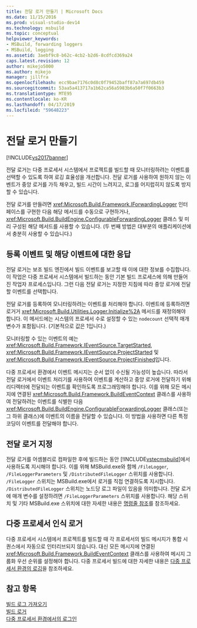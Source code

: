 ```yaml
---
title: 전달 로거 만들기 | Microsoft Docs
ms.date: 11/15/2016
ms.prod: visual-studio-dev14
ms.technology: msbuild
ms.topic: conceptual
helpviewer_keywords:
- MSBuild, forwarding loggers
- MSBuild, logging
ms.assetid: 3aebf9c8-b62c-4cb2-b2d6-8cdfcd369a24
caps.latest.revision: 12
author: mikejo5000
ms.author: mikejo
manager: jillfra
ms.openlocfilehash: ecc9bae7176c0d8c0f79452baff87a7a697db459
ms.sourcegitcommit: 53aa5a413717a1b62ca56a5983b6a50f7f0663b3
ms.translationtype: MTE95
ms.contentlocale: ko-KR
ms.lasthandoff: 04/17/2019
ms.locfileid: "59648223"
---
```

# <a name="creating-forwarding-loggers"></a>전달 로거 만들기
[!INCLUDE[vs2017banner](../includes/vs2017banner.md)]

전달 로거는 다중 프로세서 시스템에서 프로젝트를 빌드할 때 모니터링하려는 이벤트를 선택할 수 있도록 하여 로깅 효율성을 개선합니다. 전달 로거를 사용하여 원하지 않는 이벤트가 중앙 로거를 가득 채우고, 빌드 시간이 느려지고, 로그를 어지럽히지 않도록 방지할 수 있습니다.  
  
 전달 로거를 만들려면 <xref:Microsoft.Build.Framework.IForwardingLogger> 인터페이스를 구현한 다음 해당 메서드를 수동으로 구현하거나, <xref:Microsoft.Build.BuildEngine.ConfigurableForwardingLogger> 클래스 및 미리 구성된 해당 메서드를 사용할 수 있습니다. (두 번째 방법은 대부분의 애플리케이션에서 충분히 사용할 수 있습니다.)  
  
## <a name="register-events-and-respond-to-them"></a>등록 이벤트 및 해당 이벤트에 대한 응답  
 전달 로거는 보조 빌드 엔진에서 빌드 이벤트를 보고할 때 이에 대한 정보를 수집합니다. 이 작업은 다중 프로세서 시스템에서 빌드하는 동안 기본 빌드 프로세스에 의해 만들어진 작업자 프로세스입니다. 그런 다음 전달 로거는 지정한 지침에 따라 중앙 로거에 전달할 이벤트를 선택합니다.  
  
 전달 로거를 등록하여 모니터링하려는 이벤트를 처리해야 합니다. 이벤트에 등록하려면 로거거 <xref:Microsoft.Build.Utilities.Logger.Initialize%2A> 메서드를 재정의해야 합니다. 이 메서드에는 시스템의 프로세서 수로 설정할 수 있는 `nodecount` 선택적 매개 변수가 포함됩니다. (기본적으로 값은 1입니다.)  
  
 모니터링할 수 있는 이벤트의 예는 <xref:Microsoft.Build.Framework.IEventSource.TargetStarted>, <xref:Microsoft.Build.Framework.IEventSource.ProjectStarted> 및 <xref:Microsoft.Build.Framework.IEventSource.ProjectFinished>입니다.  
  
 다중 프로세서 환경에서 이벤트 메시지는 순서 없이 수신될 가능성이 높습니다. 따라서 전달 로거에서 이벤트 처리기를 사용하여 이벤트를 계산하고 중앙 로거에 전달하기 위해 리디렉터에 전달되는 이벤트를 확인하도록 프로그래밍해야 합니다. 이를 위해 모든 메시지에 연결된 <xref:Microsoft.Build.Framework.BuildEventContext> 클래스를 사용하여 전달하려는 이벤트를 식별한 다음 <xref:Microsoft.Build.BuildEngine.ConfigurableForwardingLogger> 클래스(또는 그 하위 클래스)에 이벤트의 이름을 전달할 수 있습니다. 이 방법을 사용하면 다른 특정 코딩이 이벤트를 전달해야 합니다.  
  
## <a name="specify-a-forwarding-logger"></a>전달 로거 지정  
 전달 로거를 어셈블리로 컴파일한 후에 빌드하는 동안 [!INCLUDE[vstecmsbuild](../includes/vstecmsbuild-md.md)]에서 사용하도록 지시해야 합니다. 이를 위해 MSBuild.exe와 함께 `/FileLogger`, `/FileLoggerParameters` 및 `/DistributedFileLogger` 스위치를 사용합니다. `/FileLogger` 스위치는 MSBuild.exe에서 로거를 직접 연결하도록 지시합니다. `/DistributedFileLogger` 스위치는 노드당 로그 파일이 있음을 의미합니다. 전달 로거에 매개 변수를 설정하려면 `/FileLoggerParameters` 스위치를 사용합니다. 해당 스위치 및 기타 MSBuild.exe 스위치에 대한 자세한 내용은 [명령줄 참조](../msbuild/msbuild-command-line-reference.md)를 참조하세요.  
  
## <a name="multi-processor-aware-loggers"></a>다중 프로세서 인식 로거  
 다중 프로세서 시스템에서 프로젝트를 빌드할 때 각 프로세서의 빌드 메시지가 통합 시퀀스에서 자동으로 인터리브되지 않습니다. 대신 모든 메시지에 연결된 <xref:Microsoft.Build.Framework.BuildEventContext> 클래스를 사용하여 메시지 그룹화 우선 순위를 설정해야 합니다. 다중 프로세서 빌드에 대한 자세한 내용은 [다중 프로세서 환경의 로깅](../msbuild/logging-in-a-multi-processor-environment.md)을 참조하세요.  
  
## <a name="see-also"></a>참고 항목  
 [빌드 로그 가져오기](../msbuild/obtaining-build-logs-with-msbuild.md)   
 [빌드 로거](../msbuild/build-loggers.md)   
 [다중 프로세서 환경에서의 로그인](../msbuild/logging-in-a-multi-processor-environment.md)
